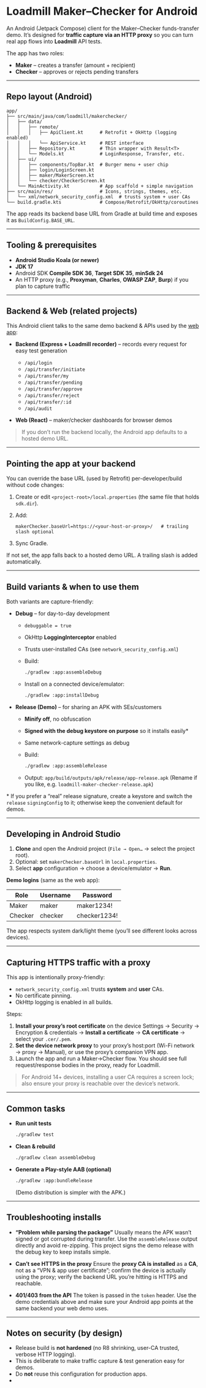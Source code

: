 # Loadmill Maker–Checker for Android

An Android (Jetpack Compose) client for the Maker–Checker funds-transfer demo. It’s designed for **traffic capture via an HTTP proxy** so you can turn real app flows into **Loadmill** API tests.

The app has two roles:

* **Maker** – creates a transfer (amount + recipient)
* **Checker** – approves or rejects pending transfers

---

## Repo layout (Android)

```
app/
├── src/main/java/com/loadmill/makerchecker/
│   ├── data/
│   │   ├── remote/
│   │   │   ├── ApiClient.kt      # Retrofit + OkHttp (logging enabled)
│   │   │   └── ApiService.kt     # REST interface
│   │   ├── Repository.kt         # Thin wrapper with Result<T>
│   │   └── Models.kt             # LoginResponse, Transfer, etc.
│   ├── ui/
│   │   ├── components/TopBar.kt  # Burger menu + user chip
│   │   ├── login/LoginScreen.kt
│   │   ├── maker/MakerScreen.kt
│   │   └── checker/CheckerScreen.kt
│   └── MainActivity.kt           # App scaffold + simple navigation
├── src/main/res/                 # Icons, strings, themes, etc.
│   └── xml/network_security_config.xml  # trusts system + user CAs
└── build.gradle.kts              # Compose/Retrofit/OkHttp/coroutines
```

The app reads its backend base URL from Gradle at build time and exposes it as `BuildConfig.BASE_URL`.

---

## Tooling & prerequisites

* **Android Studio Koala (or newer)**
* **JDK 17**
* Android SDK **Compile SDK 36**, **Target SDK 35**, **minSdk 24**
* An HTTP proxy (e.g., **Proxyman**, **Charles**, **OWASP ZAP**, **Burp**) if you plan to capture traffic

---

## Backend & Web (related projects)

This Android client talks to the same demo backend & APIs used by the [web app](https://github.com/loadmill/maker-checker-demo):

* **Backend (Express + Loadmill recorder)** – records every request for easy test generation

    * `/api/login`
    * `/api/transfer/initiate`
    * `/api/transfer/my`
    * `/api/transfer/pending`
    * `/api/transfer/approve`
    * `/api/transfer/reject`
    * `/api/transfer/:id`
    * `/api/audit`
* **Web (React)** – maker/checker dashboards for browser demos

> If you don’t run the backend locally, the Android app defaults to a hosted demo URL.

---

## Pointing the app at your backend

You can override the base URL (used by Retrofit) per-developer/build without code changes:

1. Create or edit `<project-root>/local.properties` (the same file that holds `sdk.dir`).
2. Add:

   ```
   makerChecker.baseUrl=https://<your-host-or-proxy>/   # trailing slash optional
   ```
3. Sync Gradle.

If not set, the app falls back to a hosted demo URL. A trailing slash is added automatically.

---

## Build variants & when to use them

Both variants are capture-friendly:

* **Debug** – for day-to-day development

    * `debuggable = true`
    * OkHttp **LoggingInterceptor** enabled
    * Trusts user-installed CAs (see `network_security_config.xml`)
    * Build:

      ```bash
      ./gradlew :app:assembleDebug
      ```
    * Install on a connected device/emulator:

      ```bash
      ./gradlew :app:installDebug
      ```

* **Release (Demo)** – for sharing an APK with SEs/customers

    * **Minify off**, no obfuscation
    * **Signed with the debug keystore on purpose** so it installs easily\*
    * Same network-capture settings as debug
    * Build:

      ```bash
      ./gradlew :app:assembleRelease
      ```
    * Output: `app/build/outputs/apk/release/app-release.apk`
      (Rename if you like, e.g. `loadmill-maker-checker-release.apk`)

\* If you prefer a “real” release signature, create a keystore and switch the `release` `signingConfig` to it; otherwise keep the convenient default for demos.

---

## Developing in Android Studio

1. **Clone** and open the Android project (`File → Open…` → select the project root).
2. Optional: set `makerChecker.baseUrl` in `local.properties`.
3. Select **app** configuration → choose a device/emulator → **Run**.

**Demo logins** (same as the web app):

| Role    | Username | Password     |
| ------- | -------- | ------------ |
| Maker   | maker    | maker1234!   |
| Checker | checker  | checker1234! |

The app respects system dark/light theme (you’ll see different looks across devices).

---

## Capturing HTTPS traffic with a proxy

This app is intentionally proxy-friendly:

* `network_security_config.xml` trusts **system** and **user** CAs.
* No certificate pinning.
* OkHttp logging is enabled in all builds.

Steps:

1. **Install your proxy’s root certificate** on the device
   Settings → Security → Encryption & credentials → **Install a certificate** → **CA certificate** → select your `.cer/.pem`.
2. **Set the device network proxy** to your proxy’s host\:port (Wi-Fi network → proxy → Manual), or use the proxy’s companion VPN app.
3. Launch the app and run a Maker→Checker flow.
   You should see full request/response bodies in the proxy, ready for Loadmill.

> For Android 14+ devices, installing a user CA requires a screen lock; also ensure your proxy is reachable over the device’s network.

---

## Common tasks

* **Run unit tests**

  ```bash
  ./gradlew test
  ```

* **Clean & rebuild**

  ```bash
  ./gradlew clean assembleDebug
  ```

* **Generate a Play-style AAB (optional)**

  ```bash
  ./gradlew :app:bundleRelease
  ```

  (Demo distribution is simpler with the APK.)

---

## Troubleshooting installs

* **“Problem while parsing the package”**
  Usually means the APK wasn’t signed or got corrupted during transfer. Use the `assembleRelease` output directly and avoid re-zipping. This project signs the demo release with the debug key to keep installs simple.

* **Can’t see HTTPS in the proxy**
  Ensure the **proxy CA is installed** as a **CA**, not as a “VPN & app user certificate”; confirm the device is actually using the proxy; verify the backend URL you’re hitting is HTTPS and reachable.

* **401/403 from the API**
  The token is passed in the `token` header. Use the demo credentials above and make sure your Android app points at the same backend your web demo uses.

---

## Notes on security (by design)

* Release build is **not hardened** (no R8 shrinking, user-CA trusted, verbose HTTP logging).
* This is deliberate to make traffic capture & test generation easy for demos.
* Do **not** reuse this configuration for production apps.
* 